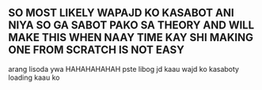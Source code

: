 SO MOST LIKELY WAPAJD KO KASABOT ANI NIYA SO GA SABOT PAKO SA THEORY AND WILL MAKE THIS WHEN NAAY TIME KAY SHI MAKING ONE FROM SCRATCH IS NOT EASY 
--
arang lisoda ywa HAHAHAHAHAH pste libog jd kaau wajd ko kasaboty loading kaau ko

